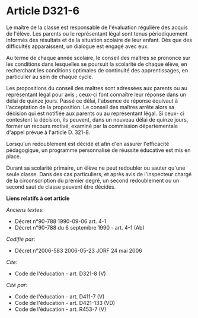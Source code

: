 # Article D321-6

Le maître de la classe est responsable de l'évaluation régulière des acquis de l'élève. Les parents ou le représentant légal
sont tenus périodiquement informés des résultats et de la situation scolaire de leur enfant. Dès que des difficultés
apparaissent, un dialogue est engagé avec eux. 

Au terme de chaque année scolaire, le conseil des maîtres se prononce sur les conditions dans lesquelles se poursuit la
scolarité de chaque élève, en recherchant les conditions optimales de continuité des apprentissages, en particulier au sein
de chaque cycle. 

Les propositions du conseil des maîtres sont adressées aux parents ou au représentant légal pour avis ; ceux-ci font
connaître leur réponse dans un délai de quinze jours. Passé ce délai, l'absence de réponse équivaut à l'acceptation de la
proposition. Le conseil des maîtres arrête alors sa décision qui est notifiée aux parents ou au représentant légal. Si ceux-
ci contestent la décision, ils peuvent, dans un nouveau délai de quinze jours, former un recours motivé, examiné par la
commission départementale d'appel prévue à l'article D. 321-8. 

Lorsqu'un redoublement est décidé et afin d'en assurer l'efficacité pédagogique, un programme personnalisé de réussite
éducative est mis en place. 

Durant sa scolarité primaire, un élève ne peut redoubler ou sauter qu'une seule classe. Dans des cas particuliers, et après
avis de l'inspecteur chargé de la circonscription du premier degré, un second redoublement ou un second saut de classe
peuvent être décidés.

**Liens relatifs à cet article**

_Anciens textes_:

  - Décret n°90-788 1990-09-06 art. 4-1
  - Décret n°90-788 du 6 septembre 1990 - art. 4-1 (Ab)

_Codifié par_:

  - Décret n°2006-583 2006-05-23 JORF 24 mai 2006

_Cite_:

  - Code de l'éducation - art. D321-8 (V)

_Cité par_:

  - Code de l'éducation - art. D411-7 (V)
  - Code de l'éducation - art. D421-133 (VD)
  - Code de l'éducation - art. R453-7 (V)
